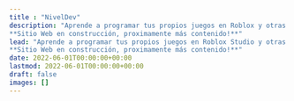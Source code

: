 ```yaml
---
title : "NivelDev"
description: "Aprende a programar tus propios juegos en Roblox y otras plataformas, sin enredos.<br><br>
**Sitio Web en construcción, proximamente más contenido!**"
lead: "Aprende a programar tus propios juegos en Roblox Studio y otras plataformas, sin enredos.<br><br>
**Sitio Web en construcción, proximamente más contenido!**"
date: 2022-06-01T00:00:00+00:00
lastmod: 2022-06-01T00:00:00+00:00
draft: false
images: []
---
```

